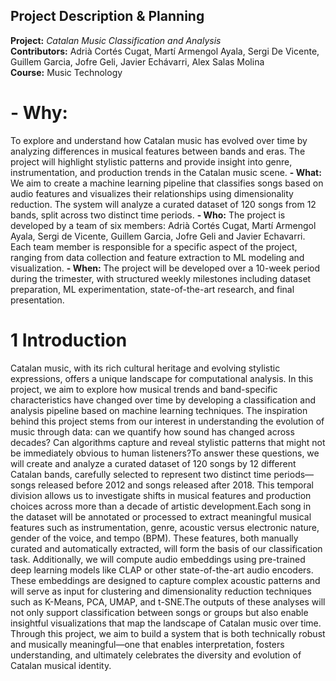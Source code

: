 ## Project Description & Planning
**Project:** *Catalan Music Classification and Analysis*   
**Contributors:** Adrià Cortés Cugat, Martí Armengol Ayala, Sergi De Vicente, Guillem Garcia, Jofre Geli, Javier Echávarri, Alex Salas Molina  
**Course:** Music Technology

# **- Why:** 
To explore and understand how Catalan music has evolved over time by analyzing differences in musical features between bands and eras. The project will highlight stylistic patterns and provide insight into genre, instrumentation, and production trends in the Catalan music scene.
**- What:** We aim to create a machine learning pipeline that classifies songs based on audio features and visualizes their relationships using dimensionality reduction. The system will analyze a curated dataset of 120 songs from 12 bands, split across two distinct time periods.
**- Who:** The project is developed by a team of six members: Adrià Cortés Cugat, Martí Armengol Ayala, Sergi de Vicente, Guillem Garcia, Jofre Geli and Javier Echavarri. Each team member is responsible for a specific aspect of the project, ranging from data collection and feature extraction to ML modeling and visualization.
**- When:** The project will be developed over a 10-week period during the trimester, with structured weekly milestones including dataset preparation, ML experimentation, state-of-the-art research, and final presentation.

# **1 Introduction**

Catalan music, with its rich cultural heritage and evolving stylistic expressions, offers a unique landscape for computational analysis. In this project, we aim to explore how musical trends and band-specific characteristics have changed over time by developing a classification and analysis pipeline based on machine learning techniques. The inspiration behind this project stems from our interest in understanding the evolution of music through data: can we quantify how sound has changed across decades? Can algorithms capture and reveal stylistic patterns that might not be immediately obvious to human listeners?To answer these questions, we will create and analyze a curated dataset of 120 songs by 12 different Catalan bands, carefully selected to represent two distinct time periods—songs released before 2012 and songs released after 2018. This temporal division allows us to investigate shifts in musical features and production choices across more than a decade of artistic development.Each song in the dataset will be annotated or processed to extract meaningful musical features such as instrumentation, genre, acoustic versus electronic nature, gender of the voice, and tempo (BPM). These features, both manually curated and automatically extracted, will form the basis of our classification task. Additionally, we will compute audio embeddings using pre-trained deep learning models like CLAP or other state-of-the-art audio encoders. These embeddings are designed to capture complex acoustic patterns and will serve as input for clustering and dimensionality reduction techniques such as K-Means, PCA, UMAP, and t-SNE.The outputs of these analyses will not only support classification between songs or groups but also enable insightful visualizations that map the landscape of Catalan music over time. Through this project, we aim to build a system that is both technically robust and musically meaningful—one that enables interpretation, fosters understanding, and ultimately celebrates the diversity and evolution of Catalan musical identity.

